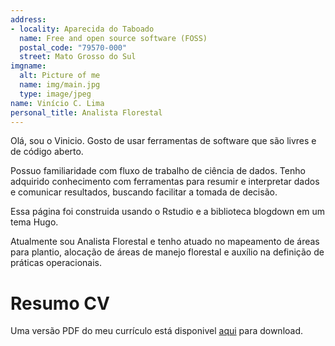 ```yaml
---
address:
- locality: Aparecida do Taboado
  name: Free and open source software (FOSS)
  postal_code: "79570-000"
  street: Mato Grosso do Sul
imgname:
  alt: Picture of me
  name: img/main.jpg
  type: image/jpeg
name: Vinício C. Lima 
personal_title: Analista Florestal
---
```


Olá, sou o Vinicio. Gosto de usar ferramentas de software que são livres e de código aberto.

Possuo familiaridade com fluxo de trabalho de ciência de dados. Tenho adquirido conhecimento com ferramentas para resumir e interpretar dados e comunicar resultados, buscando facilitar a tomada de decisão.

Essa página foi construida usando o Rstudio e a biblioteca blogdown em um tema Hugo.  

Atualmente sou Analista Florestal e tenho atuado no mapeamento de áreas para plantio, alocação de áreas de manejo florestal e auxílio na definição de práticas operacionais.


# Resumo CV

Uma versão PDF do meu currículo está disponivel [aqui](https://github.com/viniciovcl/Vinicio-Vitae/blob/master/Vitae%20Vinicio/Vitae-Vinicio.pdf) para download. 





